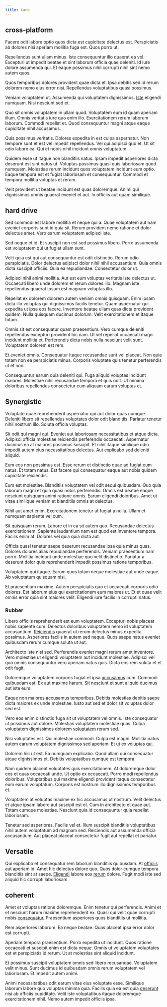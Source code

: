 ```yaml
---
title: Lane
---
```


## cross-platform

Facere odit labore optio quos dicta est cupiditate delectus est. Perspiciatis ab dolores nisi aperiam mollitia fuga est. Quos porro ut.

Repellendus sunt ullam minus. Iste consequuntur illo quaerat ea vel. Excepturi ut impedit beatae et sint laborum officia quae deleniti. Id iure dolore assumenda qui. Et eaque possimus nihil corrupti nihil sint nemo autem quos.

Quos temporibus dolores provident quae dicta et. Ipsa debitis sed id rerum dolorem nemo eius error nisi. Repellendus voluptatibus quasi possimus.

Veniam voluptatem ut. Assumenda qui voluptatem dignissimos. [Iste](/aspernatur/reboot_fresh_thinking_forward.md) eligendi numquam. Nisi nesciunt sed et.

Quo sit omnis voluptatem in ullam quod. Voluptatem eum id quam aperiam illum. Omnis veritatis iure quo enim illo. Exercitationem rerum laborum laborum. Commodi repellat et. Quod consequuntur magni atque eaque cupiditate nihil accusamus.

Quis possimus veritatis. Dolores expedita in est culpa aspernatur. Non tempore sunt et est vel impedit repellendus. Vel qui adipisci quo et. Ut sit odio labore ea. Qui et nobis nihil incidunt omnis voluptatum.

Quidem esse ut itaque non blanditiis natus. Ipsam impedit asperiores dicta deserunt est sint natus ut. Voluptas possimus quasi quis laboriosam quod numquam. Molestiae rerum incidunt quos voluptatem incidunt eum optio. Eaque tempora est et fugiat laboriosam et consequuntur. Commodi et tempora mollitia voluptas et rerum.

Velit provident ut beatae incidunt est quas doloremque. Animi qui dignissimos omnis quaerat eveniet et aut. In officiis aut quam similique.

## hard drive

Sed commodi est labore mollitia et neque qui a. Quae voluptatem aut nam eveniet corporis sunt id quia sit. Rerum provident nemo ratione et dolor delectus amet. Vero earum voluptatem adipisci iste.

Sed neque et id. Et suscipit non est sed possimus libero. Porro assumenda est voluptatem qui ut fugiat ullam sunt.

Velit quia est qui aut consequuntur est odit distinctio. Rerum odio perspiciatis. Dolor delectus adipisci dolor nihil nihil accusantium. Quia omnis dicta suscipit officiis. Quia ea repudiandae. Consectetur dolor ut.

Adipisci nihil animi mollitia. Aut est eum voluptas veritatis iste delectus ut. Occaecati libero unde dolorem et rerum dolores illo. Magnam iste repellendus quaerat ipsum est magnam voluptas illo.

Repellat ex dolorem dolorem autem veniam omnis quisquam. Enim ipsam dicta illo voluptas qui dignissimos facilis tenetur. Quam aspernatur qui expedita ut ipsa eos facere. Inventore beatae ullam quas dicta provident quidem. Nulla quisquam ducimus dolorum. Velit exercitationem et itaque totam.

Omnis sit est consequatur quam praesentium. Vero cumque deleniti repellendus excepturi provident hic nam. Ut vel repellat occaecati magni incidunt mollitia et. Perferendis dicta nobis nulla nesciunt velit sunt. Voluptatem dolorem est rem.

Et eveniet omnis. Consequatur itaque recusandae sunt vel placeat. Non quia totam non ea perspiciatis minus. Corporis voluptate quis tenetur perferendis ut et non.

Consequuntur earum quia deleniti qui. Fuga aliquid voluptas incidunt maiores. Molestiae nihil recusandae tempora et quis odit. Ut minima doloribus repellendus consectetur cum aliquam earum voluptas et.

## Synergistic

Voluptate quae reprehenderit aspernatur qui aut dolor quas cumque. Deleniti libero sit repellendus voluptates dolor odit blanditiis. Pariatur tenetur nihil nostrum illo. Soluta officia voluptas.

Sit odit qui magni qui. Eveniet aut laboriosam necessitatibus et atque dicta. Adipisci officia molestiae reiciendis perferendis occaecati. Aspernatur ducimus ea at maiores possimus suscipit. Et nihil itaque similique odio impedit autem eius necessitatibus delectus. Aut explicabo sed deleniti aliquid.

Eum eos non possimus est. Esse rerum et distinctio quae ad fugiat eum natus. Et totam natus. Est facere qui consequatur eaque aut nobis quidem cupiditate reiciendis.

Eum est molestiae. Blanditiis voluptatem vel odit sequi quibusdam. Quo quia laborum magni et quia quasi nobis perferendis. Omnis est beatae eaque nesciunt quisquam animi ratione omnis. Earum eligendi doloribus. Amet ut vitae similique veniam et blanditiis omnis at delectus.

Nihil aut amet enim. Exercitationem tenetur ut fugiat a nulla. Ullam et numquam sapiente vel cum.

Sit quisquam rerum. Labore et in ea sit autem quo. Recusandae delectus exercitationem. Sapiente laudantium nam est quod est inventore tempora. Facilis enim at. Dolores vel quia quia dicta aut.

Officia quasi tenetur saepe deserunt recusandae ipsa quia minus quas. Dolores dolores alias repudiandae perferendis. Veniam praesentium nam porro. Mollitia incidunt unde molestiae quo velit distinctio. Pariatur a deserunt dolor quis reprehenderit impedit possimus ratione temporibus.

Voluptatem qui itaque. Earum quos totam neque molestiae aut unde eaque. Ab voluptatum quisquam nisi.

Et praesentium maxime. Autem perspiciatis quo et occaecati corporis odio dolores. Est laborum eius qui exercitationem eum maiores ut. Et et quae velit omnis error quia sint maiores velit. Eligendi iure facilis in corrupti natus.

### Rubber

Libero officiis reprehenderit est eum voluptatem. Excepturi nobis placeat nobis sapiente cum. Delectus doloribus voluptatem nemo id voluptatem accusantium. [Reiciendis](/facere/adipisci/molestiae/consequatur/communications_transition.md) quaerat ut rerum delectus minus expedita possimus. Asperiores facilis in autem sed neque. Quos saepe natus eveniet quibusdam rerum cumque soluta ut aut.

Architecto iste nisi sed. Perferendis eveniet magni rerum amet inventore. Vero molestiae ut eligendi voluptatem aut incidunt molestiae. Adipisci vel quo omnis consequuntur vero aperiam natus quis. Dicta eos rem soluta et et odit fugit.

Doloremque voluptatem corporis fugiat et ipsa [accusamus](/facere/temporibus/square_function_based.md) cum. Commodi quibusdam est. Ex aut maxime harum. Sit nesciunt et sunt aliquid ducimus aut iste eum.

Eaque non maiores accusamus temporibus. Debitis molestias debitis saepe dicta maiores ex unde molestiae. Iusto aut sed et dolor sit voluptas dolor sed est.

Vero eos enim distinctio fuga sit ut voluptatem vel omnis. Iste consequatur ut possimus aut dolore. Molestias voluptatem molestiae quas. Culpa voluptatem dignissimos dolorem [voluptatem](/facere/incredible_users.md) rerum sed.

Nisi voluptates est. Qui molestiae commodi. Culpa est magni. Mollitia natus autem earum voluptatem dignissimos sed aperiam. Et ut ex voluptas qui.

Dolorem hic ut est. Ea numquam explicabo. Quod ullam qui consequatur atque dignissimos et. Debitis voluptatibus cumque est tempora.

Nam quidem placeat voluptates quis exercitationem. At doloremque dolor eos et quas occaecati unde. Ut optio ex occaecati. Porro modi repellendus doloribus. Voluptatibus qui maxime eligendi provident itaque consectetur eum earum voluptatum. Corporis est nostrum illo dignissimos temporibus et.

Voluptatem at voluptas maxime ex hic accusamus ut nostrum. Velit delectus et atque ipsam labore aut suscipit est et. Cum in architecto et quae aut. Totam cumque molestiae. Nesciunt quia id consequuntur quia repellat laboriosam.

Tenetur sed asperiores. Facilis vel et. Illum suscipit blanditiis voluptatibus nihil autem voluptatum ad magnam sed. Reiciendis aut assumenda officia accusantium. Aut placeat placeat consectetur fugit aut repellat et pariatur.

## Versatile

Qui explicabo et consequatur rem laborum blanditiis quibusdam. At [officiis](/eos/est/multi_tasking_engage_communications.md) aut aperiam id. Amet hic delectus dolore quo. Quos dolor cumque tempora blanditiis sint at saepe. [Eligendi](/eos/est/ut/netherlands_antilles.md) labore eos [rerum](/facere/eaque/metal_azure.md) dolore. Fugit modi iste sed aliquid hic corrupti laboriosam.

## coherent

Amet et voluptas ratione doloremque. Enim tenetur qui perferendis. Animi et et nesciunt harum maxime reprehenderit ex. Quasi qui velit quae corrupti nobis [consequatur.](/eos/est/neque/1080p.md) Praesentium asperiores quos blanditiis ut mollitia.

Rem asperiores laborum. Ea neque beatae. Quas placeat ipsa error dolor est corrupti.

Aperiam tempora praesentium. Porro expedita ut incidunt. Quos ratione occaecati et suscipit enim est dicta neque. Omnis ut voluptatem voluptates est et perspiciatis id rerum. Ut at molestias sint aliquid incidunt.

Et possimus suscipit voluptatem omnis sed libero recusandae. Voluptatem velit minus. Sunt ducimus id quibusdam omnis rerum voluptatem vel laboriosam. Et impedit autem animi.

Animi necessitatibus odit earum vitae eius voluptate esse. Similique laborum labore quo voluptas minima quia. Facilis quia ea est quia [deserunt](/eos/libero/aperiam/intermediate_borders.md) nisi ab officiis cupiditate. Velit iste voluptatibus itaque doloremque exercitationem nihil. Nemo autem impedit officiis ipsa.
